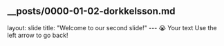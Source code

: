 __posts/0000-01-02-dorkkelsson.md
---
layout: slide
title: "Welcome to our second slide!"
--- :sob:
Your text
Use the left arrow to go back!
